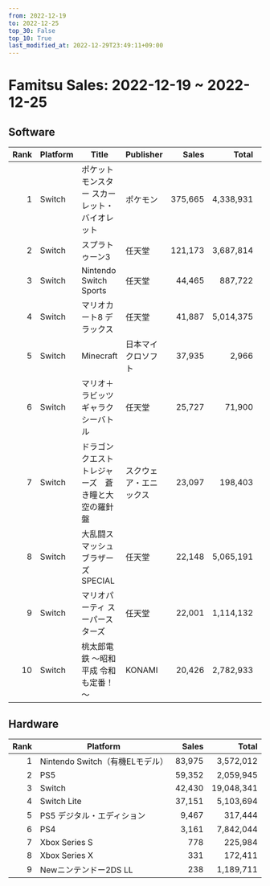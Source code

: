 ```yaml
---
from: 2022-12-19
to: 2022-12-25
top_30: False
top_10: True
last_modified_at: 2022-12-29T23:49:11+09:00
---
```

# Famitsu Sales: 2022-12-19 ~ 2022-12-25
## Software
| Rank | Platform | Title | Publisher | Sales | Total | Rate | New |
| -: | -- | -- | -- | -: | -: | -: | -- |
| 1 | Switch | ポケットモンスター スカーレット・バイオレット | ポケモン | 375,665 | 4,338,931 |  |  |
| 2 | Switch | スプラトゥーン3 | 任天堂 | 121,173 | 3,687,814 |  |  |
| 3 | Switch | Nintendo Switch Sports | 任天堂 | 44,465 | 887,722 |  |  |
| 4 | Switch | マリオカート8 デラックス | 任天堂 | 41,887 | 5,014,375 |  |  |
| 5 | Switch | Minecraft | 日本マイクロソフト | 37,935 | 2,966 |  |  |
| 6 | Switch | マリオ＋ラビッツ ギャラクシーバトル | 任天堂 | 25,727 | 71,900 |  |  |
| 7 | Switch | ドラゴンクエスト トレジャーズ　蒼き瞳と大空の羅針盤 | スクウェア・エニックス | 23,097 | 198,403 |  |  |
| 8 | Switch | 大乱闘スマッシュブラザーズ SPECIAL | 任天堂 | 22,148 | 5,065,191 |  |  |
| 9 | Switch | マリオパーティ スーパースターズ | 任天堂 | 22,001 | 1,114,132 |  |  |
| 10 | Switch | 桃太郎電鉄 ～昭和 平成 令和も定番！～ | KONAMI | 20,426 | 2,782,933 |  |  |

## Hardware
| Rank | Platform | Sales | Total |
| -: | -- | -: | -: |
| 1 | Nintendo Switch（有機ELモデル） | 83,975 | 3,572,012 |
| 2 | PS5 | 59,352 | 2,059,945 |
| 3 | Switch | 42,430 | 19,048,341 |
| 4 | Switch Lite | 37,151 | 5,103,694 |
| 5 | PS5 デジタル・エディション | 9,467 | 317,444 |
| 6 | PS4 | 3,161 | 7,842,044 |
| 7 | Xbox Series S | 778 | 225,984 |
| 8 | Xbox Series X | 331 | 172,411 |
| 9 | Newニンテンドー2DS LL | 238 | 1,189,711 |